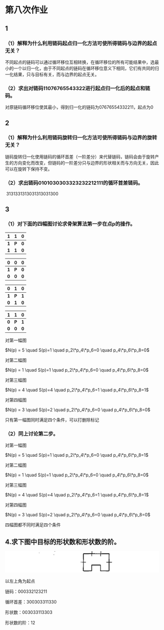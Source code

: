 



# 第八次作业

## 1 

### （1）解释为什么利用链码起点归一化方法可使所得链码与边界的起点无关？

​	不同起点的链码可以通过循环移位互相转换，在循环移位的所有可能结果中，选最小的一个以归一化，由于不同起点的链码在循环移位意义下相同，它们有共同的归一化结果，只与目标有关，而与边界的起点无关。

### （2）求出对链码11076765543322进行起点归一化后的起点和链码。

​	对原链码循环移位使其最小，得到归一化的链码为07676554332211，起点为0

## 2

### （1）解释为什么利用链码旋转归一化方法可使所得链码与边界的旋转无关？

​	链码旋转归一化使用链码的循环首差（一阶差分）来代替链码，链码会由于旋转产生的方向变化而改变，但链码的一阶差分只与边界的形状相关而与方向无关，因此可以在旋转下保持不变。

### （2）求出链码0101030303323232212111的循环首差链码。

​	3131331313031313031300

## 3

### （1）对下面的四幅图讨论求骨架算法第一步在点p的操作。

| **1** | **1** | **0** |
| ----- | ----- | ----- |
| **1** | **P** | **0** |
| **1** | **1** | **0** |

| **0** | **0** | **0** |
| ----- | ----- | ----- |
| **1** | **P** | **0** |
| **0** | **0** | **0** |

| **0** | **1** | **0** |
| ----- | ----- | ----- |
| **1** | **P** | **1** |
| **0** | **1** | **0** |

| **1** | **1** | **0** |
| ----- | ----- | ----- |
| **0** | **P** | **1** |
| **0** | **0** | **0** |

对第一幅图

$N(p) = 5 \quad S(p)=1 \quad p_2\*p_4\*p_6=0 \quad p_4\*p_6\*p_8=0$

对第二幅图

$N(p) = 1 \quad S(p)=1 \quad p_2\*p_4\*p_6=0 \quad p_4\*p_6\*p_8=0$

对第三幅图

$N(p) = 4 \quad S(p)=4 \quad p_2\*p_4\*p_6=1 \quad p_4\*p_6\*p_8=1$

对第四幅图

$N(p) = 3 \quad S(p)=2 \quad p_2\*p_4\*p_6=0 \quad p_4\*p_6\*p_8=0$

只有第一幅图同时满足四个条件，可以打删除标记

### （2）同上讨论第二步。

对第一幅图

$N(p) = 5 \quad S(p)=1 \quad p_2\*p_4\*p_6=0 \quad p_4\*p_6\*p_8=1$

对第二幅图

$N(p) = 1 \quad S(p)=1 \quad p_2\*p_4\*p_6=0 \quad p_4\*p_6\*p_8=0$

对第三幅图

$N(p) = 4 \quad S(p)=4 \quad p_2\*p_4\*p_6=1 \quad p_4\*p_6\*p_8=1$

对第四幅图

$N(p) = 3 \quad S(p)=2 \quad p_2\*p_4\*p_6=0 \quad p_4\*p_6\*p_8=0$

四幅图都不同时满足四个条件

## 4.求下图中目标的形状数和形状数的阶。

![4](4.jpg)

以左上角为起点

链码：000332123211

循环首差：300303311330

形状数：003033113303

形状数的阶：12
